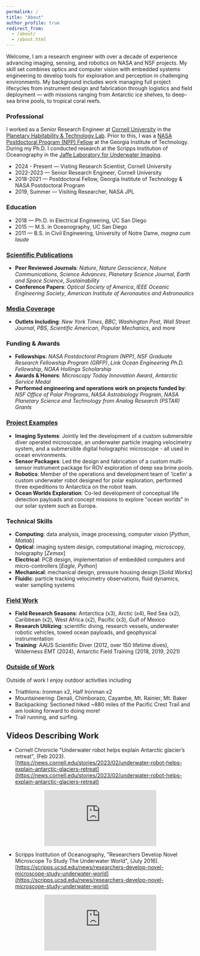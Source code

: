 ```yaml
---
permalink: /
title: "About"
author_profile: true
redirect_from: 
  - /about/
  - /about.html
---
```


Welcome, I am a research engineer with over a decade of experience advancing imaging, sensing, and robotics on NASA and NSF projects. My skill set combines optics and computer vision with embedded systems engineering to develop tools for exploration and perception in challenging environments. My background includes work managing full project lifecycles from instrument design and fabrication through logistics and field deployment — with missions ranging from Antarctic ice shelves, to deep-sea brine pools, to tropical coral reefs.

<!---
Welcome, I am a research engineer with a focus on developing imaging, sensing and robotic systems for exploration. I have a background working with interdisciplinary teams to build and deploy instruments in a variety of challenging polar and marine environments -- from Antarctic ice shelves to deep sea brine pools.


I am a research engineer with over ten years of experience developing imaging and robotic systems for NASA and NSF-funded ocean and planetary science projects. My work has focused on building tools for scientific exploration using a systems engineering approach to integrate optical, mechanical, electrical, and software elements. I have experience managing projects from instrument design and fabrication through logistics and field deployment — with missions ranging from Antarctic ice shelves to deep-sea brine pools.

My work has focused on building tools using a systems engineering approach to integrate optical, mechanical, electrical, and software elements.

My work uses systems engineering to design instruments which integrate optical, electrical, mechanical, and software components.

Research engineer with a focus on developing imaging and robotic systems for exploration.

My work uses systems engineering to integrate optical, electrical, mechanical, and software components - with the ultimate goal of creating new imaging and robotic tools for exploration.

Welcome, I am a research engineer with experience developing custom tools for earth and space science. I have acted as both a leader and member of interdisciplinary teams building and deploying instruments in harsh polar and marine environments. My work uses systems engineering to integrate optical, electrical, mechanical, and software components in order to create new tools for exploration. 

My work focuses on collaborating with interdisciplinary teams to take ideas from concept to instruments deployed in extreme environments.

Through these projects I have worked with interdisciplinary teams to take ideas from concept to instruments deployed in extreme polar and marine environments. 


I have both led and contributed to ...

I have a focus on tackling systems engineering challenges with interdisciplinary teams to ...

This has involved working with interdisciplinary teams ...

Contribute as ...

These efforts have allowed me to be both a member and leader of interdisciplinary teams taking ideas from concept to field instruments deployed in extreme environments.  building and deploying instruments in extreme environments. t

ackling complex systems and challenges.
...
Welcome! I am an engineer who works on developing tools for earth and space exploration, with an emphasis on building custom scientific instruments for extreme environments. These efforts have allowed me to work on highly interdisciplinary engineering-science teams. I have a focus on optical and electrical engineering, while also contributing to mechanical and software development.
--->

### Professional
I worked as a Senior Research Engineer at [Cornell University](https://astro.cornell.edu/andrew-mullen) in the [Planetary Habitability & Technology Lab](https://schmidt.astro.cornell.edu). Prior to this, I was a [NASA Postdoctoral Program (NPP) Fellow](https://cos.gatech.edu/article/andrew-mullen) at the Georgia Institute of Technology. During my Ph.D. I conducted research at the Scripps Institution of Oceanography in the [Jaffe Laboratory for Underwater Imaging](https://jaffeweb.ucsd.edu).

* 2024 - Present — Visting Research Scientist, Cornell University
* 2022-2023 — Senior Research Engineer, Cornell University
* 2018-2021 — Postdoctoral Fellow, Georgia Institute of Technology & NASA Postdoctoral Program
* 2019, Summer — Visiting Researcher, NASA JPL

### Education
* 2018 — Ph.D. in Electrical Engineering, UC San Diego
* 2015 — M.S. in Oceanography, UC San Diego 
* 2011 — B.S. in Civil Engineering, University of Notre Dame, *magna cum laude*

### [Scientific Publications](https://andrewdmullen.github.io/publications)

* **Peer Reviewed Journals**: *Nature*, *Nature Geoscience*, *Nature Communications*, *Science Advances*, *Planetary Science Journal*, *Earth and Space Science*, *Sustainability*  
* **Conference Papers**: *Optical Society of America*, *IEEE Oceanic Engineering Society*, *American Institute of Aeronautics and Astronautics*

### [Media Coverage](https://andrewdmullen.github.io/media)

* **Outlets Including**: *New York Times*, *BBC*, *Washington Post*, *Wall Street Journal*, *PBS*, *Scientific American*, *Popular Mechanics*, and more

### Funding & Awards

* **Fellowships**: *NASA Postdoctoral Program (NPP)*, *NSF Graduate Research Fellowship Program (GRFP)*, *Link Ocean Engineering Ph.D. Fellowship*, *NOAA Hollings Scholarship*
* **Awards & Honors**: *Microscopy Today Innovation Award*, *Antarctic Service Medal*
* **Performed engineering and operations work on projects funded by**: *NSF Office of Polar Programs*, *NASA Astrobiology Program*, *NASA Planetary Science and Technology from Analog Research (PSTAR) Grants*

### [Project Examples](https://andrewdmullen.github.io/projects/) 

* **Imaging Systems**: Jointly led the development of a custom submersible diver operated microscope, an underwater particle imaging velocimetry system, and a submersible digital holographic microscope - all used in ocean environments.
* **Sensor Packages**: Led the design and fabrication of a custom multi-sensor instrument package for ROV exploration of deep sea brine pools.
* **Robotics**: Member of the operations and development team of 'Icefin' a custom underwater robot designed for polar exploration, performed three expeditions to Antarctica on the robot team.
* **Ocean Worlds Exploration**: Co-led development of conceptual life detection payloads and concept missions to explore "ocean worlds" in our solar system such as Europa.

### Technical Skills
* **Computing**: data analysis, image processing, computer vision [*Python*, *Matlab*]
* **Optical**: imaging system design, computational imaging, microscopy, holography [*Zemax*]
* **Electrical**: PCB design,  implementation of embedded computers and micro-controllers [*Eagle*, *Python*]
* **Mechanical**: mechanical design, pressure housing design [*Solid Works*]
* **Fluidic**: particle tracking velocimetry observations, fluid dynamics, water sampling systems

### [Field Work](https://andrewdmullen.github.io/fieldwork/)

* **Field Research Seasons**: Antarctica (x3), Arctic (x4), Red Sea (x2), Caribbean (x2), West Africa (x2), Pacific (x3), Gulf of Mexico 
* **Research Utilizing**: scientific diving, research vessels, underwater robotic vehicles, towed ocean payloads, and geophysical instrumentation
* **Training**: AAUS Scientific Diver (2012, over 150 lifetime dives), Wilderness EMT (2024), Antarctic Field Training (2018, 2019, 2021)


### [Outside of Work](https://andrewdmullen.github.io/hobbies/) 

Outside of work I enjoy outdoor activities including

* Triathlons: Ironman x2, Half Ironman x2
* Mountaineering: Denali, Chimborazo, Cayambe, Mt. Rainier, Mt. Baker
* Backpacking: Sectioned hiked ~880 miles of the Pacific Crest Trail and am looking forward to doing more!
* Trail running, and surfing.

## Videos Describing Work

* Cornell Chronicle "Underwater robot helps explain Antarctic glacier’s retreat", (Feb 2023). [https://news.cornell.edu/stories/2023/02/underwater-robot-helps-explain-antarctic-glaciers-retreat](https://news.cornell.edu/stories/2023/02/underwater-robot-helps-explain-antarctic-glaciers-retreat)

<center>
	<div class="embed-container">
	  <iframe
	      src="https://www.youtube.com/embed/1jCdAwRML7I"
	      frameborder="0"
	      allowfullscreen="false">
	  </iframe>
	</div>
</center>

* Scripps Institution of Oceanography, "Researchers Develop Novel Microscope To Study The Underwater World", (July 2016).
[https://scripps.ucsd.edu/news/researchers-develop-novel-microscope-study-underwater-world](https://scripps.ucsd.edu/news/researchers-develop-novel-microscope-study-underwater-world)

<center>
	<div class="embed-container">
	  <iframe
	      src="https://www.youtube.com/embed/Gf-cxm-KeK8"
	      frameborder="0"
	      allowfullscreen="false">
	  </iframe>
	</div>
</center>

<!---
Update Website:
cd "file location"
git add . 
git commit -m "name"
git push

View Website on Computer:
cd "file location"
bundle exec jekyll serve


export PATH=$PATH:/Users/adm/Library/Python/3.9/bin


<style>
	ul { margin-top: -20px; margin-bottom: 20px;}
	li { margin-top: 0px; margin-bottom: 0px;}
</style>

Welcome! I am a Senior Research Engineer at [Cornell University](https://astro.cornell.edu/andrew-mullen) in the [Planetary Habitability & Technology Lab](https://schmidt.astro.cornell.edu). Prior to this, I was a [NASA Postdoctoral Program (NPP) Fellow](https://cos.gatech.edu/article/andrew-mullen) at the Georgia Institute of Technology. 
I received a PhD in Electrical Engineering (2018) and a MS in Oceanography (2015) from the University of California San Diego while conducting research at the [Scripps Institution of Oceanography](https://jaffeweb.ucsd.edu). I completed a BS in Civil Engineering (2011) from the University of Notre Dame.
<br><br>
My research focuses on developing tools for earth and space exploration, with an emphasis on building custom scientific instruments for extreme environments. 
These efforts have allowed me to work on highly interdisciplinary engineering-science teams. I have a focus on optical and electrical engineering, while also contributing to mechanical and software development.
<br>

Option A
I am a research engineer with over a decade of experience advancing imaging, sensing, and robotics on NASA and NSF projects. My skill set combines optics and computer vision with embedded systems engineering to develop tools for exploration and perception in challenging environments. My background includes work managing full project lifecycles from instrument design and fabrication through logistics and field deployment — with missions ranging from Antarctic ice shelves, to deep-sea brine pools, to tropical coral reefs.

Option B
I am a research engineer with a focus on developing imaging, sensing and robotic systems for exploration. I have over a decade of experience on NASA and NSF-funded ocean and planetary science projects. My background includes work managing full project lifecycles from instrument design and fabrication through logistics and field deployment — with missions ranging from Antarctic ice shelves, to deep-sea brine pools, to tropical coral reefs.

Option C
• Engineer with 10+ years of experience advancing imaging, sensing, and robotics on NASA and NSF projects.
• Developed systems for exploration and perception in extreme polar, marine, and planetary analog environments.
• Led multidisciplinary teams integrating embedded optical, mechanical, electrical, and computational elements.
• Managed full project lifecycles, from concept and fabrication to deployment and automated image analysis.
--->